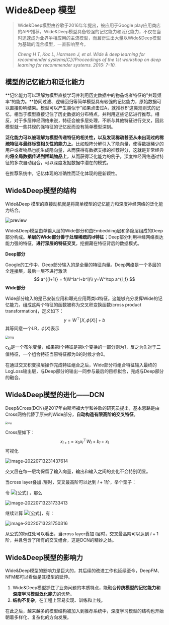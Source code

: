 
# Wide&Deep 模型

> Wide&Deep模型由谷歌于2016年年提出，被应用于Google play应用商店的APP推荐。Wide&Deep模型具备较强的记忆能力和泛化能力，不仅在当时迅速成为业界争相应用的主流模型，而且衍生出大量以Wide&Deep模型为基础的混合模型，一直影响至今。
>
> *Cheng H T, Koc L, Harmsen J, et al. Wide & deep learning for recommender systems[C]//Proceedings of the 1st workshop on deep learning for recommender systems. 2016: 7-10.*

## 模型的记忆能力和泛化能力

**记忆能力可以理解为模型直接学习并利用历史数据中的物品或者特征的”共现频率“的能力。**协同过滤、逻辑回归等简单模型具有较强的记忆能力，原始数据可以直接影响结果。模型可以产生类似于”如果点击过A，就推荐B“这类规则式的记忆，相当于模型直接记住了历史数据的分布特点，并利用这些记忆进行推荐。相反，对于多层神经网络来说，特征会被多层处理，不断与其他特征进行交叉，因此模型就一些共现的强特征的记忆反而没有简单模型深刻。

**泛化能力可以被理解为模型传递特征的相关性，以及发现稀疏甚至从未出现过的稀疏特征与最终标签相关性的能力上**。比如矩阵分解引入了隐向量，使得数据稀少的用户或者物品也能生成隐向量，从而获得有数据支撑的推荐得分，这就是非常经典的**将全局数据传递到稀疏物品上**，从而获得泛化能力的例子。深度神经网络通过特征的多次自动组合，可以深度发掘数据中潜在的模式。

在推荐系统中，记忆体现的准确性而泛化体现的是新颖性。

## Wide&Deep模型的结构

Wide&Deep 模型的直接动机就是将简单模型的记忆能力和深度神经网络的泛化能力结合。

![preview](https://blog-1252832257.cos.ap-shanghai.myqcloud.com/v2-5e7ddd792ac3f56783f6bfd3b7d32758_r.jpg)



Wide&Deep模型由单输入层的Wide部分和由Embedding层和多隐层组成的Deep部分构成。**单层的Wide部分善于处理稀疏的id特征**；Deep部分利用神经网络表达能力强的特征，**进行深层的特征交叉**，挖掘藏在特征背后的数据模式。

**Deep部分**

Google的工作中，Deep部分输入的是全量的特征向量。Deep网络是一个多层的全连接层，最后一层不进行激活
$$
a^{(l+1)} = f(W^la^l+b^l)\\
y=W^\top a^{l_f}
$$
**Wide部分**

Wide部分输入的是已安装应用和曝光应用两类id特征。这能够充分发挥Wide的记忆能力。组成这两个特征的函数被称为交叉积变换函数(cross product transformation)，定义如下：
$$
y=W^\top[X,\phi(X)]+b
$$
其等同意一个LR，$\phi(X)$表示

<img src="https://blog-1252832257.cos.ap-shanghai.myqcloud.com/v2-bfa109a472073738817ca9813d363e3d_r.jpg" alt="img" style="zoom: 67%;" />

$c_{ki}$是一个布尔变量，如果第i个特征是第k个变换的一部分则为1，反之为0.对于二值特征，一个组合特征当原特征都为0的时候才会0。

在通过交叉积变换层操作完成特征组合之后，Wide部分将组合特征输入最终的LogLoss输出层，与Deep部分的输出一同参与最后的目标拟合，完成与Deep部分的融合。

## Wide&Deep模型的进化——DCN

Deep&Cross(DCN)是2017年由斯坦福大学和谷歌的研究员提出，基本思路是由Cross网络代替了原来的Wide部分，**自动构造有限高阶的交叉特征**。

<img src="https://blog-1252832257.cos.ap-shanghai.myqcloud.com/network-structure.png" alt="img" style="zoom:50%;" />

Cross层如下：
$$
x_{l+1} = x_0x_l^\top W_l+b_l+x_l
$$
可视化

![image-20220713231437614](https://blog-1252832257.cos.ap-shanghai.myqcloud.com/image-20220713231437614.png)

交叉层在每一层均保留了输入向量，输出和输入之间的变化不会特别明显。

当cross layer叠加 $l$层时，交叉最高阶可以达到 $l+1$阶，举个栗子：

令 ![[公式]](https://www.zhihu.com/equation?tex=X_0%3D%5Cleft%5B%5Cbegin%7Bmatrix%7Dx_%7B0%2C1%7D%5C%5Cx_%7B0%2C2%7D%5Cend%7Bmatrix%7D%5Cright%5D) ，那么

![image-20220713231733413](https://blog-1252832257.cos.ap-shanghai.myqcloud.com/image-20220713231733413.png)

继续计算 ![[公式]](https://www.zhihu.com/equation?tex=X_2)，有：

![image-20220713231750316](https://blog-1252832257.cos.ap-shanghai.myqcloud.com/image-20220713231750316.png)

从公式的标红处可以看出，当cross layer叠加 $l$层时，交叉最高阶可以达到 $l+1$ 阶，并且包含了所有的交叉组合，这是DCN的精妙之处。

## Wide&Deep模型的影响力

Wide&Deep模型的影响力是巨大的，其后续的改进工作也延续至今，DeepFM、NFM都可以看做是其模型的延伸。

1. Wide&Deep模型抓住了业务问题的本质特点，能融合**传统模型的记忆能力和深度学习模型泛化能力**的优势。
2. **结构不复杂**，在工程上容易实现、训练和上线。

在此之后，越来越多的模型结构被加入到推荐系统中，深度学习模型的结构也开始朝着多样化、复杂化的方向发展。







